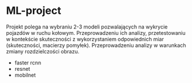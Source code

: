 # ML-project
Projekt polega na wybraniu 2-3 modeli pozwalających na wykrycie pojazdów w ruchu kołowym. Przeprowadzeniu ich analizy, przetestowaniu w kontekście skuteczności z wykorzystaniem odpowiednich miar (skuteczności, macierzy pomyłek). Przeprowadzeniu analizy w warunkach zmiany rozdzielczości obrazu.

- faster rcnn
- resnet
- mobilnet
